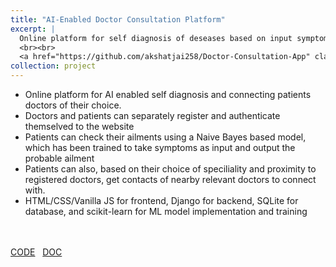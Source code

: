 ```yaml
---
title: "AI-Enabled Doctor Consultation Platform"
excerpt: |
  Online platform for self diagnosis of deseases based on input symptoms using a Naive Bayes powered model, along with connecting patients with nearby doctors of their choice based on factors like speciality and proximity. 
  <br><br>
  <a href="https://github.com/akshatjai258/Doctor-Consultation-App" class="btn btn-primary">CODE</a> &nbsp; <a href="https://docs.google.com/presentation/d/1rB_BAW5_9PeCt-c2RPqBCyBJctiq27Q6owt_gX1PRfI/edit?usp=sharing" class="btn btn-primary">DOC</a>
collection: project
---
```


- Online platform for AI enabled self diagnosis and connecting patients doctors of their choice.
- Doctors and patients can separately register and authenticate themselved to the website
- Patients can check their ailments using a Naive Bayes based model, which has been trained to take symptoms as input and output the probable ailment
- Patients can also, based on their choice of speciliality and proximity to registered doctors, get contacts of nearby relevant doctors to connect with.
- HTML/CSS/Vanilla JS for frontend, Django for backend, SQLite for database, and scikit-learn for ML model implementation and training

<br><br>
<a href="https://github.com/akshatjai258/Doctor-Consultation-App" class="btn btn-primary">CODE</a> &nbsp; <a href="https://docs.google.com/presentation/d/1rB_BAW5_9PeCt-c2RPqBCyBJctiq27Q6owt_gX1PRfI/edit?usp=sharing" class="btn btn-primary">DOC</a>




